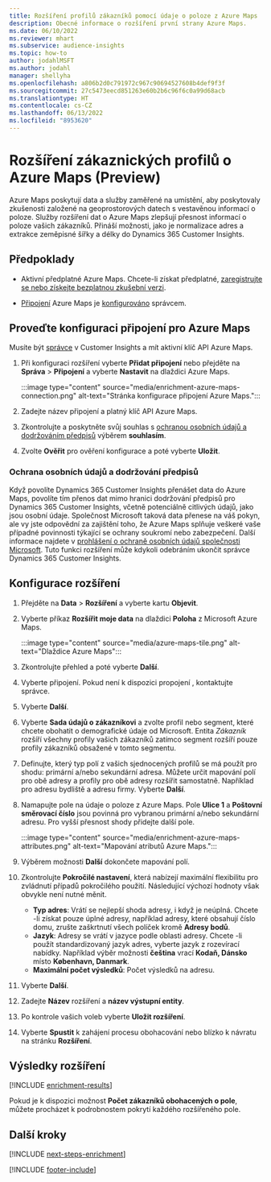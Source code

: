 ```yaml
---
title: Rozšíření profilů zákazníků pomocí údaje o poloze z Azure Maps
description: Obecné informace o rozšíření první strany Azure Maps.
ms.date: 06/10/2022
ms.reviewer: mhart
ms.subservice: audience-insights
ms.topic: how-to
author: jodahlMSFT
ms.author: jodahl
manager: shellyha
ms.openlocfilehash: a806b2d0c791972c967c90694527608b4def9f3f
ms.sourcegitcommit: 27c5473eecd851263e60b2b6c96f6c0a99d68acb
ms.translationtype: HT
ms.contentlocale: cs-CZ
ms.lasthandoff: 06/13/2022
ms.locfileid: "8953620"
---
```

# <a name="enrichment-of-customer-profiles-with-azure-maps-preview"></a>Rozšíření zákaznických profilů o Azure Maps (Preview)

Azure Maps poskytují data a služby zaměřené na umístění, aby poskytovaly zkušenosti založené na geoprostorových datech s vestavěnou informací o poloze. Služby rozšíření dat o Azure Maps zlepšují přesnost informací o poloze vašich zákazníků. Přináší možnosti, jako je normalizace adres a extrakce zeměpisné šířky a délky do Dynamics 365 Customer Insights.

## <a name="prerequisites"></a>Předpoklady

- Aktivní předplatné Azure Maps. Chcete-li získat předplatné, [zaregistrujte se nebo získejte bezplatnou zkušební verzi](https://azure.microsoft.com/services/azure-maps/).

- [Připojení](connections.md) Azure Maps je [konfigurováno](#configure-the-connection-for-azure-maps) správcem.

## <a name="configure-the-connection-for-azure-maps"></a>Proveďte konfiguraci připojení pro Azure Maps

Musíte být [správce](permissions.md#admin) v Customer Insights a mít aktivní klíč API Azure Maps.

1. Při konfiguraci rozšíření vyberte **Přidat připojení** nebo přejděte na **Správa** > **Připojení** a vyberte **Nastavit** na dlaždici Azure Maps.

   :::image type="content" source="media/enrichment-azure-maps-connection.png" alt-text="Stránka konfigurace připojení Azure Maps.":::

1. Zadejte název připojení a platný klíč API Azure Maps.

1. Zkontrolujte a poskytněte svůj souhlas s [ochranou osobních údajů a dodržováním předpisů](#data-privacy-and-compliance) výběrem **souhlasím**.

1. Zvolte **Ověřit** pro ověření konfigurace a poté vyberte **Uložit**.

### <a name="data-privacy-and-compliance"></a>Ochrana osobních údajů a dodržování předpisů

Když povolíte Dynamics 365 Customer Insights přenášet data do Azure Maps, povolíte tím přenos dat mimo hranici dodržování předpisů pro Dynamics 365 Customer Insights, včetně potenciálně citlivých údajů, jako jsou osobní údaje. Společnost Microsoft taková data přenese na váš pokyn, ale vy jste odpovědní za zajištění toho, že Azure Maps splňuje veškeré vaše případné povinnosti týkající se ochrany soukromí nebo zabezpečení. Další informace najdete v [prohlášení o ochraně osobních údajů společnosti Microsoft](https://go.microsoft.com/fwlink/?linkid=396732).
Tuto funkci rozšíření může kdykoli odebráním ukončit správce Dynamics 365 Customer Insights.

## <a name="configure-the-enrichment"></a>Konfigurace rozšíření

1. Přejděte na **Data** > **Rozšíření** a vyberte kartu **Objevit**.

1. Vyberte příkaz **Rozšířit moje data** na dlaždici **Poloha** z Microsoft Azure Maps.

   :::image type="content" source="media/azure-maps-tile.png" alt-text="Dlaždice Azure Maps":::

1. Zkontrolujte přehled a poté vyberte **Další**.

1. Vyberte připojení. Pokud není k dispozici propojení , kontaktujte správce.

1. Vyberte **Další**.

1. Vyberte **Sada údajů o zákazníkovi** a zvolte profil nebo segment, které chcete obohatit o demografické údaje od Microsoft. Entita *Zákazník* rozšíří všechny profily vašich zákazníků zatímco segment rozšíří pouze profily zákazníků obsažené v tomto segmentu.

1. Definujte, který typ polí z vašich sjednocených profilů se má použít pro shodu: primární a/nebo sekundární adresa. Můžete určit mapování polí pro obě adresy a profily pro obě adresy rozšířit samostatně. Například pro adresu bydliště a adresu firmy. Vyberte **Další**.

1. Namapujte pole na údaje o poloze z Azure Maps. Pole **Ulice 1** a **Poštovní směrovací číslo** jsou povinná pro vybranou primární a/nebo sekundární adresu. Pro vyšší přesnost shody přidejte další pole.

   :::image type="content" source="media/enrichment-azure-maps-attributes.png" alt-text="Mapování atributů Azure Maps.":::

1. Výběrem možnosti **Další** dokončete mapování polí.

1. Zkontrolujte **Pokročilé nastavení**, která nabízejí maximální flexibilitu pro zvládnutí případů pokročilého použití. Následující výchozí hodnoty však obvykle není nutné měnit.

   - **Typ adres**: Vrátí se nejlepší shoda adresy, i když je neúplná. Chcete -li získat pouze úplné adresy, například adresy, které obsahují číslo domu, zrušte zaškrtnutí všech políček kromě **Adresy bodů**.
   - **Jazyk**: Adresy se vrátí v jazyce podle oblasti adresy. Chcete -li použít standardizovaný jazyk adres, vyberte jazyk z rozevírací nabídky. Například výběr možnosti **čeština** vrací **Kodaň, Dánsko** místo **København, Danmark**.
   - **Maximální počet výsledků**: Počet výsledků na adresu.

1. Vyberte **Další**.

1. Zadejte **Název** rozšíření a **název výstupní entity**.

1. Po kontrole vašich voleb vyberte **Uložit rozšíření**.

1. Vyberte **Spustit** k zahájení procesu obohacování nebo blízko k návratu na stránku **Rozšíření**.

## <a name="enrichment-results"></a>Výsledky rozšíření

[!INCLUDE [enrichment-results](includes/enrichment-results.md)]

Pokud je k dispozici možnost **Počet zákazníků obohacených o pole**, můžete procházet k podrobnostem pokrytí každého rozšířeného pole.

## <a name="next-steps"></a>Další kroky

[!INCLUDE [next-steps-enrichment](includes/next-steps-enrichment.md)]

[!INCLUDE [footer-include](includes/footer-banner.md)]
